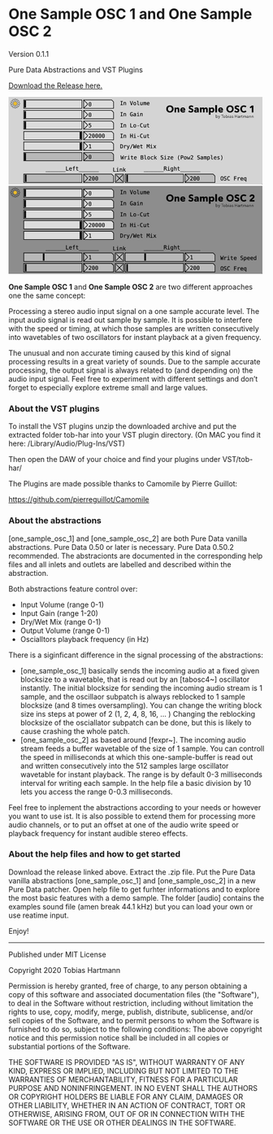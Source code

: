 # One Sample OSC 1 and One Sample OSC 2

Version 0.1.1

Pure Data Abstractions and VST Plugins 

[Download the Release here.](https://github.com/tob-har/1_Sample_Processor/releases)



<img src="https://github.com/tob-har/one_sample_osc/blob/master/plugin_dev/One_Sample_OSC_1/oso1_screenshot.png" alt="YOne Sample OSC 1" width="500"/>
<img src="https://github.com/tob-har/one_sample_osc/blob/master/plugin_dev/One_Sample_OSC_2/oso2_screenshot.png" alt="YOne Sample OSC 2" width="500"/>




**One Sample OSC 1** and **One Sample OSC 2** are two different approaches one the same concept:

Processing a stereo audio input signal on a one sample accurate level.
The input audio signal is read out sample by sample. It is possible to interfere with the speed or timing, at which those samples are written consecutively into wavetables of two oscillators for instant playback at a given frequency. 

The unusual and non accurate timing caused by this kind of signal processing results in a great variety of sounds. Due to the sample accurate processing, the output signal is always related to (and depending on) the audio input signal. 
Feel free to experiment with different settings and don’t forget to especially explore extreme small and large values.


### About the VST plugins

To install the VST plugins unzip the downloaded archive and put the extracted folder tob-har into your VST plugin directory.
(On MAC you find it here: /Library/Audio/Plug-Ins/VST)

Then open the DAW of your choice and find your plugins under VST/tob-har/

The Plugins are made possible thanks to Camomile by Pierre Guillot:

https://github.com/pierreguillot/Camomile


### About the abstractions 

[one_sample_osc_1] and [one_sample_osc_2] are both Pure Data vanilla abstractions. 
Pure Data 0.50 or later is necessary. Pure Data 0.50.2 recommended.
The abstracionts are documented in the corresponding help files and all inlets and outlets are labelled and described within the abstraction.

Both abstractions feature control over:

- Input Volume (range 0-1)
- Input Gain (range 1-20)
- Dry/Wet Mix (range 0-1)
- Output Volume (range 0-1)
- Oscialltors playback frequency (in Hz)

There is a siginficant difference in the signal processing of the abstractions:

- [one_sample_osc_1] basically sends the incoming audio at a fixed given blocksize to a wavetable, that is read out by an [tabosc4~] oscillator instantly. The initial blocksize for sending the incoming audio stream is 1 sample, and the oscillaor subpatch is always reblocked to 1 sample blocksize (and 8 times oversampling). You can change the writing block size ins steps at power of 2 (1, 2, 4, 8, 16, … ) Changing the reblocking blocksize of the osciallator subpatch can be done, but this is likely to cause crashing the whole patch. 
- [one_sample_osc_2] as based around [fexpr~]. The incoming audio stream feeds a buffer wavetable of the size of 1 sample. You can controll the speed in milliseconds at which this one-sample-buffer is read out and written consecutively into the 512 samples large oscillator wavetable for instant playback. The range is by default 0-3 milliseconds interval for writing each sample. In the help file a basic division by 10 lets you access the range 0-0.3 milliseconds.

Feel free to inplement the abstractions according to your needs or however you want to use ist.
It is also possible to extend them for processing more audio channels, or to put an offset at one of the audio write speed or playback frequency for instant audible stereo effects. 


### About the help files and how to get started

Download the release linked above.
Extract the .zip file. 
Put the Pure Data vanilla abstractions [one_sample_osc_1] and [one_sample_osc_2] in a new Pure Data patcher.
Open help file to get furhter informations and to explore the most basic features with a demo sample.
The folder [audio] contains the examples sound file (amen break 44.1 kHz) but you can load your own or use reatime input.


Enjoy!







---


Published under MIT License

Copyright 2020 Tobias Hartmann 

Permission is hereby granted, free of charge, to any person obtaining a copy of this software and associated documentation files (the "Software"), to deal in the Software without restriction, including without limitation the rights to use, copy, modify, merge, publish, distribute, sublicense, and/or sell copies of the Software, and to permit persons to whom the Software is furnished to do so, subject to the following conditions: The above copyright notice and this permission notice shall be included in all copies or substantial portions of the Software. 

THE SOFTWARE IS PROVIDED "AS IS", WITHOUT WARRANTY OF ANY KIND, EXPRESS OR IMPLIED, INCLUDING BUT NOT LIMITED TO THE WARRANTIES OF MERCHANTABILITY, FITNESS FOR A PARTICULAR PURPOSE AND NONINFRINGEMENT. IN NO EVENT SHALL THE AUTHORS OR COPYRIGHT HOLDERS BE LIABLE FOR ANY CLAIM, DAMAGES OR OTHER LIABILITY, WHETHER IN AN ACTION OF CONTRACT, TORT OR OTHERWISE, ARISING FROM, OUT OF OR IN CONNECTION WITH THE SOFTWARE OR THE USE OR OTHER DEALINGS IN THE SOFTWARE.
